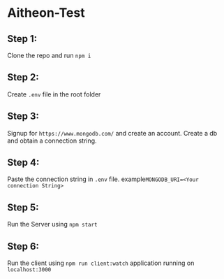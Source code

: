 # Aitheon-Test

## Step 1:
Clone the repo and run `npm i`
## Step 2:
Create `.env` file in the root folder
## Step 3: 
Signup for `https://www.mongodb.com/` and create an account. Create a db and obtain a connection string.
## Step 4: 
Paste the connection string in `.env` file. example`MONGODB_URI=<Your connection String>`
## Step 5: 
Run the Server using `npm start`
## Step 6: 
Run the client using `npm run client:watch`
application running on `localhost:3000`